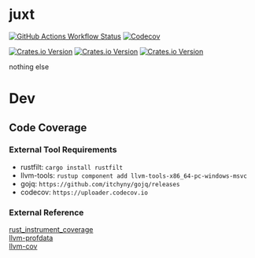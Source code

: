 juxt
====

[![GitHub Actions Workflow Status](https://img.shields.io/github/actions/workflow/status/wolfired/juxt/rust.yml)](https://github.com/wolfired/juxt)
[![Codecov](https://img.shields.io/codecov/c/gh/wolfired/juxt?token=95IHYGJI9H&style=flat&logo=codecov)](https://app.codecov.io/gh/wolfired/juxt)

[![Crates.io Version](https://img.shields.io/crates/v/juxt_basex?style=flat&label=basex)](https://crates.io/crates/juxt_basex)
[![Crates.io Version](https://img.shields.io/crates/v/juxt_adler32?style=flat&label=adler32)](https://crates.io/crates/juxt_adler32)
[![Crates.io Version](https://img.shields.io/crates/v/juxt_md5?style=flat&label=md5)](https://crates.io/crates/juxt_md5)

nothing else

# Dev

## Code Coverage

### External Tool Requirements

* rustfilt: `cargo install rustfilt`
* llvm-tools: `rustup component add llvm-tools-x86_64-pc-windows-msvc`
* gojq: `https://github.com/itchyny/gojq/releases`
* codecov: `https://uploader.codecov.io`

### External Reference

[rust_instrument_coverage](https://doc.rust-lang.org/rustc/instrument-coverage.html)   
[llvm-profdata](https://llvm.org/docs/CommandGuide/llvm-profdata.html)   
[llvm-cov](https://llvm.org/docs/CommandGuide/llvm-cov.html)
